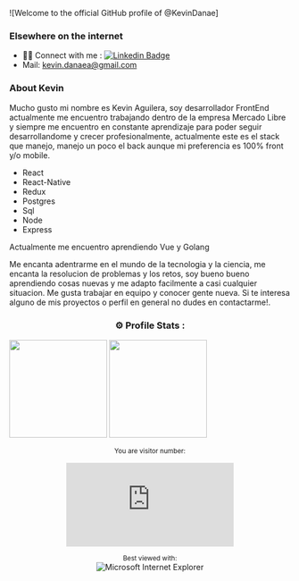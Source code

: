 ![Welcome to the official GitHub profile of @KevinDanae]

### Elsewhere on the internet
- 🤝🏻 Connect with me :  [![Linkedin Badge](https://img.shields.io/badge/-LinkedIn-blue?style=flat&logo=Linkedin&logoColor=white&link=https://www.linkedin.com/in/aniket-pawar-508)](https://www.linkedin.com/in/kevin-danae/)
- Mail: kevin.danaea@gmail.com

### About Kevin

Mucho gusto mi nombre es Kevin Aguilera, soy desarrollador FrontEnd actualmente me encuentro trabajando dentro de la empresa Mercado Libre y siempre me encuentro en constante aprendizaje para poder seguir desarrollandome y crecer profesionalmente, actualmente este es el stack que manejo, manejo un poco el back aunque mi preferencia es 100% front y/o mobile.

- React
- React-Native
- Redux
- Postgres
- Sql
- Node
- Express

Actualmente me encuentro aprendiendo Vue y Golang

Me encanta adentrarme en el mundo de la tecnologia y la ciencia, me encanta la resolucion de problemas y los retos, soy bueno bueno aprendiendo cosas nuevas y me adapto facilmente a casi cualquier situacion. Me gusta trabajar en equipo y conocer gente nueva.
Si te interesa alguno de mis proyectos o perfil en general no dudes en contactarme!.

<div align="center">

<h3>⚙️ Profile Stats :</h3>
<p align="left">
<img height="175em" src="https://github-readme-stats-eight-theta.vercel.app/api?username=Kevin-Danae&show_icons=true&theme=algolia&include_all_commits=true&count_private=true"/>
<img height="175em" src="https://github-readme-stats-eight-theta.vercel.app/api/top-langs/?username=Kevin-Danae&layout=compact&langs_count=8&theme=algolia"/>
</p>

</div>
<div align="center">
  
<sup>You are visitor number:</sup>

![Hit counter](https://smallcounter.com/count.php?c_style=14&id=1626708761)

</div>
<div align="center">

<sup>Best viewed with:</sup><br />![Microsoft Internet Explorer](https://user-images.githubusercontent.com/282759/84683523-52f97980-af05-11ea-9da0-639e1c368536.gif)

</div>
